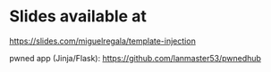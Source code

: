 # Slides available at
https://slides.com/miguelregala/template-injection

pwned app (Jinja/Flask):
https://github.com/lanmaster53/pwnedhub
